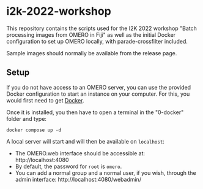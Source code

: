 # i2k-2022-workshop

This repository contains the scripts used for the I2K 2022 workshop "Batch processing images from OMERO in Fiji" as well as the initial Docker configuration to set up OMERO locally, with parade-crossfilter included.

Sample images should normally be available from the release page.


## Setup

If you do not have access to an OMERO server, you can use the provided Docker configuration to start an instance on your computer.
For this, you would first need to get [Docker](https://www.docker.com/products/docker-desktop/).

Once it is installed, you then have to open a terminal in the "0-docker" folder and type: 
```
docker compose up -d
```

A local server will start and will then be available on `localhost`:
* The OMERO.web interface should be accessible at: http://localhost:4080
* By default, the password for `root` is `omero`.
* You can add a normal group and a normal user, if you wish, through the admin interface: http://localhost:4080/webadmin/
